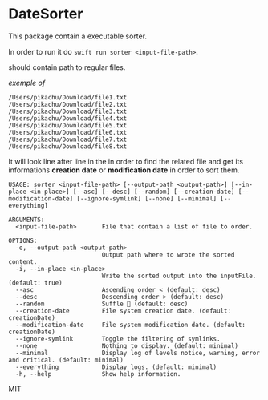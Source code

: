 # DateSorter

This package contain a executable sorter.

In order to run it do `swift run sorter <input-file-path>`.

__<input-file-path>__ should contain path to regular files.

*exemple of <input-file-path>*
```
/Users/pikachu/Download/file1.txt
/Users/pikachu/Download/file2.txt
/Users/pikachu/Download/file3.txt
/Users/pikachu/Download/file4.txt
/Users/pikachu/Download/file5.txt
/Users/pikachu/Download/file6.txt
/Users/pikachu/Download/file7.txt
/Users/pikachu/Download/file8.txt
```

It will look line after line in the __<input-file-path>__ in order to find the related file and get its informations **creation date** or **modification date** in order to sort them.

```
USAGE: sorter <input-file-path> [--output-path <output-path>] [--in-place <in-place>] [--asc] [--desc] [--random] [--creation-date] [--modification-date] [--ignore-symlink] [--none] [--minimal] [--everything]

ARGUMENTS:
  <input-file-path>       File that contain a list of file to order.

OPTIONS:
  -o, --output-path <output-path>
                          Output path where to wrote the sorted content.
  -i, --in-place <in-place>
                          Write the sorted output into the inputFile. (default: true)
  --asc                   Ascending order < (default: desc)
  --desc                  Descending order > (default: desc)
  --random                Suffle 🎲 (default: desc)
  --creation-date         File system creation date. (default: creationDate)
  --modification-date     File system modification date. (default: creationDate)
  --ignore-symlink        Toggle the filtering of symlinks.
  --none                  Nothing to display. (default: minimal)
  --minimal               Display log of levels notice, warning, error and critical. (default: minimal)
  --everything            Display logs. (default: minimal)
  -h, --help              Show help information.
```

MIT
